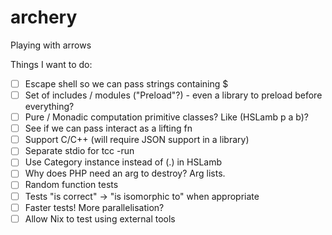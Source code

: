 # archery

Playing with arrows

Things I want to do:

- [ ] Escape shell so we can pass strings containing $
- [ ] Set of includes / modules ("Preload"?) - even a library to preload before everything?
- [ ] Pure / Monadic computation primitive classes? Like (HSLamb p a b)?
- [ ] See if we can pass interact as a lifting fn
- [ ] Support C/C++ (will require JSON support in a library)
- [ ] Separate stdio for tcc -run
- [ ] Use Category instance instead of (.) in HSLamb
- [ ] Why does PHP need an arg to destroy? Arg lists.
- [ ] Random function tests
- [ ] Tests "is correct" -> "is isomorphic to" when appropriate
- [ ] Faster tests! More parallelisation?
- [ ] Allow Nix to test using external tools